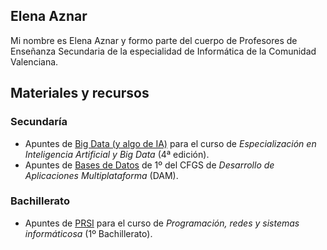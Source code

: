 ## Elena Aznar

Mi nombre es Elena Aznar y formo parte del cuerpo de Profesores de Enseñanza Secundaria de la especialidad de Informática de la Comunidad Valenciana.


Materiales y recursos
---------------------

### Secundaría

*   Apuntes de [Big Data (y algo de IA)](https://aitor-medrano.github.io/iabd/) para el curso de _Especialización en Inteligencia Artificial y Big Data_ (4ª edición).
*   Apuntes de [Bases de Datos](https://aitor-medrano.github.io/bd/) de 1º del CFGS de _Desarrollo de Aplicaciones Multiplataforma_ (DAM).

### Bachillerato

*   Apuntes de [PRSI](https://aznarel.github.io/prsi/) para el curso de _Programación, redes y sistemas informáticosa_ (1º Bachillerato).
